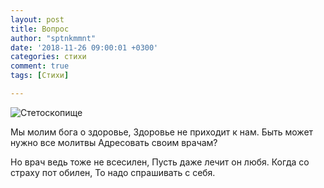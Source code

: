 ```yaml
---
layout: post
title: Вопрос
author: "sptnkmmnt"
date: '2018-11-26 09:00:01 +0300'
categories: стихи
comment: true
tags: [Cтихи]

---
```

![Стетоскопище]( /image/doctaar.png)


Мы молим бога о здоровье,
Здоровье не приходит к нам.
Быть может нужно все молитвы
Адресовать своим врачам?

Но врач ведь тоже не всесилен,
Пусть даже лечит он любя.
Когда со страху пот обилен,
То надо спрашивать с себя.
